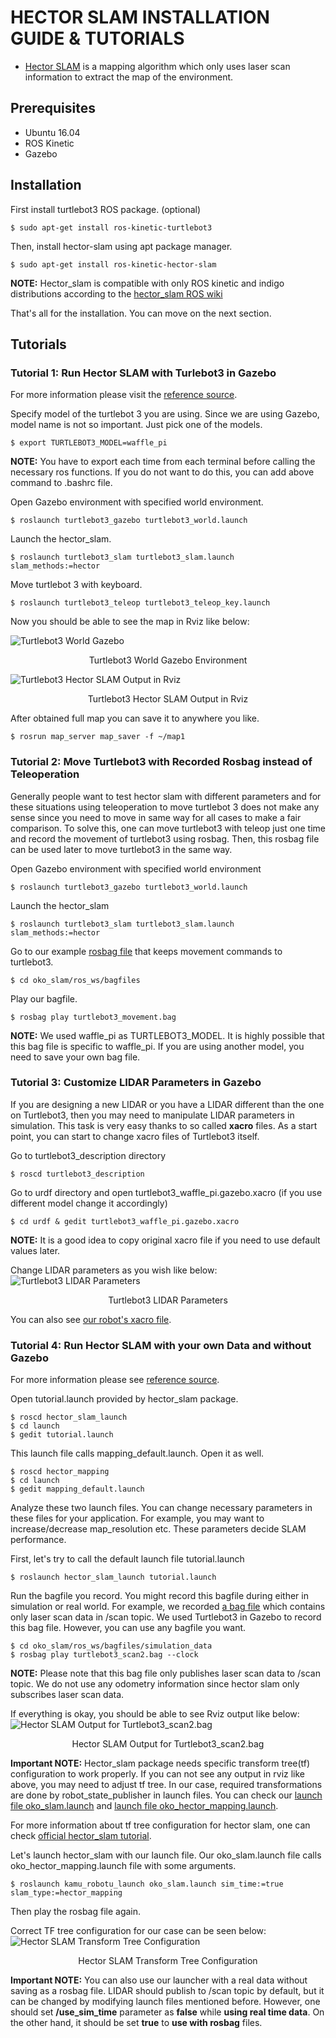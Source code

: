 # HECTOR SLAM INSTALLATION GUIDE & TUTORIALS

* [Hector SLAM](http://wiki.ros.org/hector_slam) is a mapping algorithm which only uses laser scan information to extract the map of the environment.

## Prerequisites
* Ubuntu 16.04
* ROS Kinetic
* Gazebo

## Installation
First install turtlebot3 ROS package. (optional)
```
$ sudo apt-get install ros-kinetic-turtlebot3
```

Then, install hector-slam using apt package manager.
```
$ sudo apt-get install ros-kinetic-hector-slam
```

**NOTE:** Hector_slam is compatible with only ROS kinetic and indigo distributions according to the [hector_slam ROS wiki](http://wiki.ros.org/hector_slam)

That's all for the installation. You can move on the next section.

## Tutorials

### Tutorial 1: Run Hector SLAM with Turlebot3 in Gazebo
For more information please visit the [reference source](http://emanual.robotis.com/docs/en/platform/turtlebot3/simulation/#ros-packages-for-gazebo). 

Specify model of the turtlebot 3 you are using. Since we are using Gazebo, model name is not so important. Just pick one of the models.
```
$ export TURTLEBOT3_MODEL=waffle_pi
```
**NOTE:** You have to export each time from each terminal before calling the necessary ros functions. If you do not want to do this, you can add above command to .bashrc file.

Open Gazebo environment with specified world environment.
```
$ roslaunch turtlebot3_gazebo turtlebot3_world.launch
```

Launch the hector_slam.
```
$ roslaunch turtlebot3_slam turtlebot3_slam.launch slam_methods:=hector
```

Move turtlebot 3 with keyboard.
```
$ roslaunch turtlebot3_teleop turtlebot3_teleop_key.launch
```

Now you should be able to see the map in Rviz like below:

![Turtlebot3 World Gazebo](/doc//images/hector_slam_tutorials/1.png)
<center> Turtlebot3 World Gazebo Environment </center>

![Turtlebot3 Hector SLAM Output in Rviz](/doc/images/hector_slam_tutorials/2.png)
<center> Turtlebot3 Hector SLAM Output in Rviz </center>

After obtained full map you can save it to anywhere you like.
```
$ rosrun map_server map_saver -f ~/map1
```

### Tutorial 2: Move Turtlebot3 with Recorded Rosbag instead of Teleoperation
Generally people want to test hector slam with different parameters and for these situations using teleoperation to move turtlebot 3 does not make any sense since you need to move in same way for all cases to make a fair comparison. To solve this, one can move turtlebot3 with teleop just one time and record the movement of turtlebot3 using rosbag. Then, this rosbag file can be used later to move turtlebot3 in the same way.
 
Open Gazebo environment with specified world environment
```
$ roslaunch turtlebot3_gazebo turtlebot3_world.launch
```

Launch the hector_slam 
```
$ roslaunch turtlebot3_slam turtlebot3_slam.launch slam_methods:=hector
```

Go to our example [rosbag file](/ros_ws/bagfiles/simulation_data/turtlebot3_movement.bag) that keeps movement commands to turtlebot3.
```
$ cd oko_slam/ros_ws/bagfiles
```

Play our bagfile.
```
$ rosbag play turtlebot3_movement.bag
```

**NOTE:** We used waffle_pi as TURTLEBOT3_MODEL. It is highly possible that this bag file is specific to waffle_pi. If you are using another model, you need to save your own bag file.

### Tutorial 3: Customize LIDAR Parameters in Gazebo
If you are designing a new LIDAR or you have a LIDAR different than the one on Turtlebot3, then you may need to manipulate LIDAR parameters in simulation. This task is very easy thanks to so called **xacro** files. As a start point, you can start to change xacro files of Turtlebot3 itself. 

Go to turtlebot3_description directory
```
$ roscd turtlebot3_description
```

Go to urdf directory and open turtlebot3_waffle_pi.gazebo.xacro (if you use different model change it accordingly) 
```
$ cd urdf & gedit turtlebot3_waffle_pi.gazebo.xacro
```

**NOTE:** It is a good idea to copy original xacro file if you need to use default values later.

Change LIDAR parameters as you wish like below:
![Turtlebot3 LIDAR Parameters](/doc/images/hector_slam_tutorials/3.png)
<center> Turtlebot3 LIDAR Parameters </center>

You can also see [our robot's xacro file](/ros_ws/src/kamu_robotu/kamu_robotu_gazebo/urdf/kamu_robotu.xacro).

### Tutorial 4: Run Hector SLAM with your own Data and without Gazebo
For more information please see [reference source](https://www.youtube.com/watch?v=3C_eRtSoU78).

Open tutorial.launch provided by hector_slam package.
```
$ roscd hector_slam_launch
$ cd launch
$ gedit tutorial.launch
```

This launch file calls mapping_default.launch. Open it as well.
```
$ roscd hector_mapping
$ cd launch
$ gedit mapping_default.launch
```

Analyze these two launch files. You can change necessary parameters in these files for your application. For example, you may want to increase/decrease map_resolution etc. These parameters decide SLAM performance.

First, let's try to call the default launch file tutorial.launch
```
$ roslaunch hector_slam_launch tutorial.launch
```

Run the bagfile you record. You might record this bagfile during either in simulation or real world. For example, we recorded [a bag file](/ros_ws/bagfiles/simulation_data/turtlebot3_scan2.bag) which contains only laser scan data in /scan topic. We used Turtlebot3 in Gazebo to record this bag file. However, you can use any bagfile you want.
```
$ cd oko_slam/ros_ws/bagfiles/simulation_data
$ rosbag play turtlebot3_scan2.bag --clock
```

**NOTE:** Please note that this bag file only publishes laser scan data to /scan topic. We do not use any odometry information since hector slam only subscribes laser scan data.

If everything is okay, you should be able to see Rviz output like below:
![Hector SLAM Output for Turtlebot3_scan2.bag](/doc/images/hector_slam_tutorials/4.png)
<center> Hector SLAM Output for Turtlebot3_scan2.bag </center>

**Important NOTE:** Hector_slam package needs specific transform tree(tf) configuration to work properly. If you can not see any output in rviz like above, you may need to adjust tf tree. In our case, required transformations are done by robot_state_publisher in launch files.
You can check our [launch file oko_slam.launch](/ros_ws/src/kamu_robotu/kamu_robotu_launch/launch/oko_slam.launch) and [launch file oko_hector_mapping.launch](/ros_ws/src/kamu_robotu/kamu_robotu_launch/launch/oko_hector_mapping.launch). 

For more information about tf tree configuration for hector slam, one can check [official hector_slam tutorial](http://wiki.ros.org/hector_slam/Tutorials/SettingUpForYourRobot).

Let's launch hector_slam with our launch file. Our oko_slam.launch file calls oko_hector_mapping.launch file with some arguments.
```
$ roslaunch kamu_robotu_launch oko_slam.launch sim_time:=true slam_type:=hector_mapping
```

Then play the rosbag file again.

Correct TF tree configuration for our case can be seen below:
![Hector SLAM Transform Tree Configuration](/doc/images/hector_slam_tutorials/5.png)
<center> Hector SLAM Transform Tree Configuration </center>

**Important NOTE:** You can also use our launcher with a real data without saving as a rosbag file. LIDAR should publish to /scan topic by default, but it can be changed by modifying launch files mentioned before. However, one should set **/use_sim_time** parameter as **false** while **using real time data**. On the other hand, it should be set **true** to **use with rosbag** files. 
